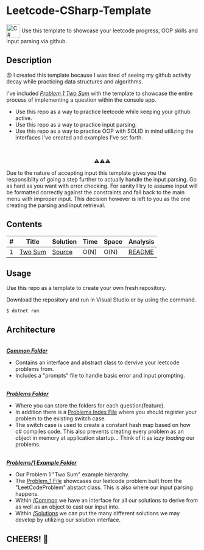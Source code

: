 # Leetcode-CSharp-Template
<a href="https://docs.microsoft.com/en-us/dotnet/csharp/" target="_blank" rel="noreferrer"><img align="center" src="https://raw.githubusercontent.com/danielcranney/readme-generator/main/public/icons/skills/csharp-colored.svg" width="36" height="36" alt="C#" /></a>
Use this template to showcase your leetcode progress, OOP skills and input parsing via github.

**Description**
------------------
😡 I created this template because I was tired of seeing my github activity decay while practicing data structures and algorithms.

I've included <em>[Problem 1 Two Sum](https://leetcode.com/problems/two-sum/)</em> with the template to showcase the entire process of implementing a question within the console app.

- Use this repo as a way to practice leetcode while keeping your github active.
- Use this repo as a way to practice input parsing.
- Use this repo as a way to practice OOP with SOLID in mind utilizing the interfaces I've created and examples I've set forth.

</br><p align = "center"> ⚠️⚠️⚠️ </p>
Due to the nature of accepting input this template gives you the responsiblity of going a step further to actually handle the input parsing.
Go as hard as you want with error checking. For sanity I try to assume input will be formatted correctly against the constraints and fail back to the main menu with improper input. This decision however is left to you as the one creating the parsing and input retrieval.


**Contents**
------------------
| # | Title | Solution | Time | Space | Analysis |
|---| ----- | --------- | ---- | ---- | ------- |
| 1 | [Two Sum](https://leetcode.com/problems/two-sum/) | [Source](./Problems/1/Solutions/Solution_1_Hashmap.cs) | O(N) | O(N) | [README](./Problems/1/README.md) |

**Usage**
-----------
Use this repo as a template to create your own fresh repository.

Download the repository and run in Visual Studio or by using the command.
```
$ dotnet run
```

**Architecture**
-----------
</br>**<em>[Common Folder](./Common/)</em>**
- Contains an interface and abstract class to dervive your leetcode problems from.
- Includes a "prompts" file to handle basic error and input prompting.
  
</br>**<em>[Problems Folder](./Problems/)</em>** 
- Where you can store the folders for each question(feature).
- In addition there is a [Problems Index File](./Problems/ProblemsIndex.cs) where you should register your problem to the existing switch case.
- The switch case is used to create a constant hash map based on how c# compiles code. This also prevents creating every problem as an object in memory at application startup... Think of it as <em>lazy loading</em> our problems.

</br>**<em>[Problems/1 Example Folder](./Problems/1/)</em>**
- Our Problem 1 "Two Sum" example hierarchy.
- The [Problem_1 File](./Problems/1/Problem_1.cs) showcases our leetcode problem built from the "LeetCodeProblem" abstact class. This is also where our input parsing happens.
- Within [/Common](./Problems/1/Common/) we have an interface for all our solutions to derive from as well as an object to cast our input into.
- Within [/Solutions](./Problems/1/Solutions/) we can put the many different solutions we may develop by utilizing our solution interface.

<strong>CHEERS! 🍻</strong>
-------
